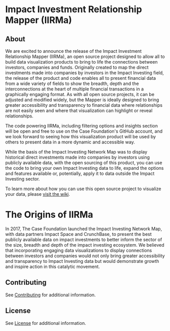 # Impact Investment Relationship Mapper (IIRMa)

## About

We are excited to announce the release of the Impact Investment
Relationship Mapper (IIRMa), an open source project designed to allow
all to build data visualization products to bring to life the
connections between investors, companies and funds. Originally created
to map the direct investments made into companies by investors in the
Impact Investing field, the release of the product and code enables all
to present financial data from a wide variety of fields to show the
breadth, depth and the interconnections at the heart of multiple
financial transactions in a graphically engaging format. As with all
open source projects, it can be adjusted and modified widely, but the
Mapper is ideally designed to bring greater accessibility and
transparency to financial data where relationships are not easily seen
and where that visualization can highlight or reveal relationships.

The code powering IIRMa, including filtering options and insights
section will be open and free to use on the Case Foundation's GitHub
account, and we look forward to seeing how this visualization product
will be used by others to present data in a more dynamic and accessible
way.

While the basis of the Impact Investing Network Map was to display
historical direct investments made into companies by investors using
publicly available data, with the open sourcing of this product, you can
use the code to bring your own Impact Investing data to life, expand the
options and features available or, potentially, apply it to data outside
the Impact Investing sector.

To learn more about how you can use this open source project to visualize your data, please [visit the wiki](https://github.com/casefoundation/IIRMa/wiki).

# The Origins of IIRMa

In 2017, The Case Foundation launched the Impact Investing Network Map,
with data partners Impact Space and CrunchBase, to present the best
publicly available data on impact investments to better inform the
sector of the size, breadth and depth of the impact investing ecosystem.
We believed that incorporating engaging data visualizations to display
connections between investors and companies would not only bring greater
accessibility and transparency to Impact Investing data but would
demonstrate growth and inspire action in this catalytic movement.

## Contributing

See [Contributing](Contributing.md) for additional information.

## License

See [License](License.txt) for additional information.
